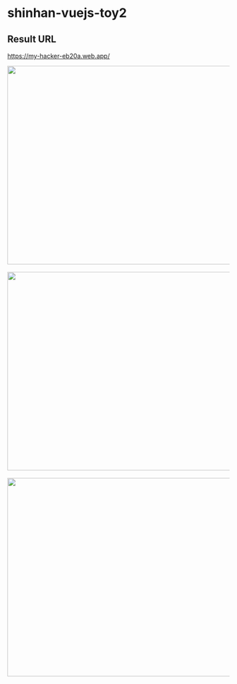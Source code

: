 # shinhan-vuejs-toy2

## Result URL
https://my-hacker-eb20a.web.app/

<img src="https://user-images.githubusercontent.com/120318020/218029888-9af2d0a5-2d6c-4791-a72c-7f80e330e309.png" width="700px" height="450px"><br><br>
<img src="https://user-images.githubusercontent.com/120318020/218030138-2a650f34-0040-479d-969d-1c4aafde9ff1.png" width="700px" height="450px"><br><br>
<img src="https://user-images.githubusercontent.com/120318020/218030298-70526d59-6e56-4109-92e7-0df639fe408f.png" width="700px" height="450px"><br><br>

